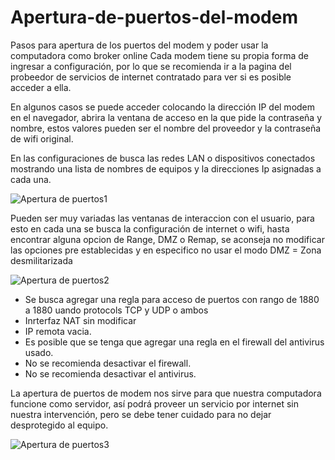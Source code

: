 # Apertura-de-puertos-del-modem
Pasos para apertura de los puertos del modem y poder usar la computadora como broker online
Cada modem tiene su propia forma de ingresar a configuración, por lo que se recomienda ir a la pagina del probeedor de servicios de internet contratado para ver si es posible acceder a  ella.

En algunos casos se puede acceder colocando la dirección IP del modem en el navegador, abrira la ventana de acceso en la que pide la contraseña y nombre, estos valores pueden ser el nombre del proveedor y la contraseña de wifi original.

En las configuraciones de busca las redes LAN o dispositivos conectados mostrando una lista de nombres de equipos y la direcciones Ip asignadas a cada una.

![Apertura de puertos1]()

Pueden ser muy variadas las ventanas de interaccion con el usuario, para esto en cada una se busca la configuración de internet o wifi, hasta encontrar alguna opcion de Range, DMZ o Remap, se aconseja no modificar las opciones pre establecidas y en especifico no usar el modo DMZ = Zona desmilitarizada

![Apertura de puertos2]()

* Se busca agregar una regla para acceso de puertos con rango de 1880 a 1880 uando protocols TCP y UDP o ambos
* Inrterfaz NAT sin modificar
* IP remota vacia.
* Es posible que se tenga que agregar una regla en el firewall del antivirus usado. 
* No se recomienda desactivar el firewall. 
* No se recomienda desactivar el antivirus.

La apertura de puertos de modem nos sirve para que nuestra computadora funcione como servidor, así podrá proveer un servicio por internet sin nuestra intervención, pero se debe tener cuidado para no dejar desprotegido al equipo.

![Apertura de puertos3]()
